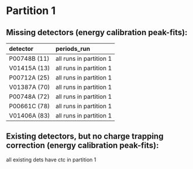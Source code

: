 # Partition 1

## Missing detectors (energy calibration peak-fits):

| detector     | periods_run             |
|:------------ |:----------------------- |
| P00748B (11) | all runs in partition 1 |
| V01415A (13) | all runs in partition 1 |
| P00712A (25) | all runs in partition 1 |
| V01387A (70) | all runs in partition 1 |
| P00748A (72) | all runs in partition 1 |
| P00661C (78) | all runs in partition 1 |
| V01406A (83) | all runs in partition 1 |

## Existing detectors, but no charge trapping correction (energy calibration peak-fits):

all existing dets have ctc in partition 1
